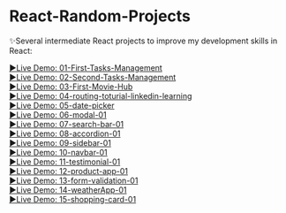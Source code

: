# React-Random-Projects


✨Several intermediate React projects to improve my development  skills in React:

[▶️Live Demo: 01-First-Tasks-Management](https://first-tasks-management.netlify.app/)<br/>
[▶️Live Demo: 02-Second-Tasks-Management](https://second-tasks-management.netlify.app/)<br/>
[▶️Live Demo: 03-First-Movie-Hub](https://first-movie-hub.netlify.app/)<br/>
[▶️Live Demo: 04-routing-toturial-linkedin-learning](https://routing-toturial-linkedin-learning.netlify.app/)<br/>
[▶️Live Demo: 05-date-picker](https://date-picker-01.netlify.app/)<br/>
[▶️Live Demo: 06-modal-01](https://modal-01.netlify.app/)<br/>
[▶️Live Demo: 07-search-bar-01](https://search-bar-01.netlify.app/)<br/>
[▶️Live Demo: 08-accordion-01](https://asad-accordion-01.netlify.app/)<br/>
[▶️Live Demo: 09-sidebar-01](https://asad-sidebar-01.netlify.app/)<br/>
[▶️Live Demo: 10-navbar-01](https://asad-navbar-01.netlify.app/)<br/>
[▶️Live Demo: 11-testimonial-01](https://asad-testimonial-01.netlify.app/)<br/>
[▶️Live Demo: 12-product-app-01](https://asad-product-app-01.netlify.app/)<br/>
[▶️Live Demo: 13-form-validation-01](https://asad-form-validation-01.netlify.app/)<br/>
[▶️Live Demo: 14-weatherApp-01](https://asad-weatherapp-01.netlify.app/)<br/>
[▶️Live Demo: 15-shopping-card-01](https://asad-shopping-card-01.netlify.app/)<br/>



